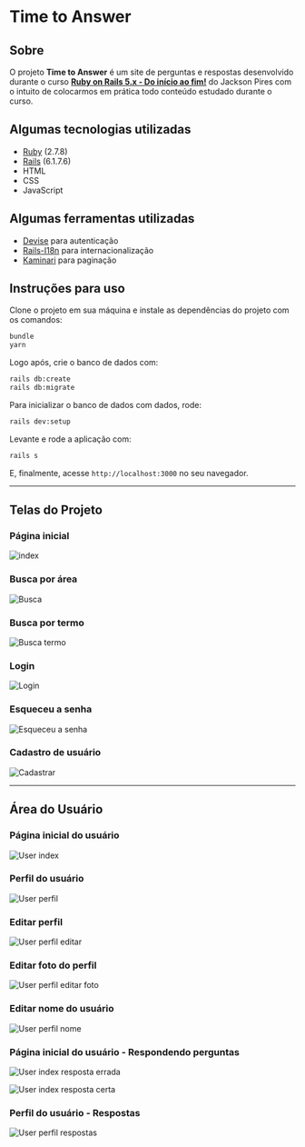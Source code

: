 # Time to Answer

## Sobre
O projeto **Time to Answer** é um site de perguntas e respostas desenvolvido durante o curso [**Ruby on Rails 5.x - Do início ao fim!**](https://www.udemy.com/course/rubyonrails-5x/) do Jackson Pires com o intuito de colocarmos em prática todo conteúdo estudado durante o curso.

## Algumas tecnologias utilizadas
- [Ruby](https://www.ruby-lang.org/pt/) (2.7.8)
- [Rails](https://rubyonrails.org/) (6.1.7.6)
- HTML
- CSS
- JavaScript

## Algumas ferramentas utilizadas
- [Devise](https://github.com/heartcombo/devise) para autenticação
- [Rails-I18n](https://github.com/svenfuchs/rails-i18n) para internacionalização
- [Kaminari](https://github.com/kaminari/kaminari) para paginação

## Instruções para uso
Clone o projeto em sua máquina e instale as dependências do projeto com os comandos:
```bash
bundle
yarn
```

Logo após, crie o banco de dados com:
```bash
rails db:create
rails db:migrate
```

Para inicializar o banco de dados com dados, rode:
```bash
rails dev:setup
```

Levante e rode a aplicação com:
```bash
rails s
```
E, finalmente, acesse ```http://localhost:3000``` no seu navegador.

---

## Telas do Projeto

### Página inicial
![index](images/index.png)

### Busca por área
![Busca](images/busca_area.png)

### Busca por termo
![Busca termo](images/busca_termo.png)

### Login
![Login](images/login.png)

### Esqueceu a senha
![Esqueceu a senha](images/esqueceu_senha.png)

### Cadastro de usuário
![Cadastrar](images/cadastrar.png)

---

## Área do Usuário

### Página inicial do usuário
![User index](images/user_index.png)

### Perfil do usuário
![User perfil](images/user_perfil.png)

### Editar perfil
![User perfil editar](images/user_perfil_editar.png)

### Editar foto do perfil
![User perfil editar foto](images/user_perfil_editar_foto.png)

### Editar nome do usuário
![User perfil nome](images/user_perfil_nome.png)

### Página inicial do usuário - Respondendo perguntas
![User index resposta errada](images/user_index_resposta_errada.png)

![User index resposta certa](images/user_index_resposta_certa.png)

### Perfil do usuário - Respostas
![User perfil respostas](images/user_perfil_respostas.png)